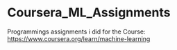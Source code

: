 # Coursera_ML_Assignments
Programmings assignments i did for the Course: https://www.coursera.org/learn/machine-learning
